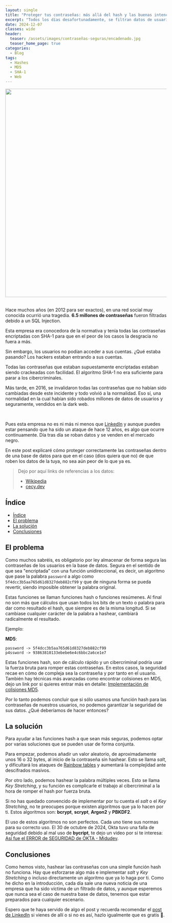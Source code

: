 ```yaml
---
layout: single
title: "Proteger tus contraseñas: más allá del hash y las buenas intenciones"
excerpt: "Todos los días desafortunadamente, se filtran datos de usuarios de grandes y pequeñas empresas. ¿Están las contraseñas de tus usuarios correctamente guardadas y seguras?"
date: 2024-12-07
classes: wide
header:
  teaser: /assets/images/contraseñas-seguras/encadenado.jpg
  teaser_home_page: true
categories:
  - Blog
tags:
  - Hashes
  - MD5
  - SHA-1
  - Web
---
```


<center>
  <img src="/assets/images/contraseñas-seguras/password.jpg" width="650"/>
</center>
<br/>

Hace muchos años (en 2012 para ser exactos), en una red social muy conocida ocurrió una tragedia. **6.5 millones de contraseñas** fueron filtradas debido a un SQL Injection. 

Esta empresa era conocedora de la normativa y tenía todas las contraseñas encriptadas con SHA-1 para que en el peor de los casos la desgracia no fuera a más.

Sin embargo, los usuarios no podían acceder a sus cuentas. ¿Qué estaba pasando? Los hackers estaban entrando a sus cuentas. 

Todas las contraseñas que estaban supuestamente encriptadas estaban siendo crackeadas con facilidad. El algoritmo SHA-1 no era suficiente para parar a los cibercriminales. 

Más tarde, en 2016, se invalidaron todas las contraseñas que no habían sido cambiadas desde este incidente y todo volvió a la normalidad. Eso sí, una normalidad en la cual habían sido robados millones de datos de usuarios y seguramente, vendidos en la dark web.

<br>

Pues esta empresa no es ni más ni menos que [LinkedIn](https://www.linkedin.com/in/miguel-hern%C3%A1ndez-677a7020b/) y aunque puedes estar pensando que ha sido un ataque de hace 12 años, es algo que ocurre continuamente. Día tras día se roban datos y se venden en el mercado negro.

En este post explicaré cómo proteger correctamente las contraseñas dentro de una base de datos para que en el caso (dios quiera que no) de que roben los datos de la tuya, no sea aún peor de lo que ya es.

> Dejo por aquí links de referencias a los datos: 
> - [Wikipedia](https://en.wikipedia.org/wiki/2012_LinkedIn_hack) 
> - [cecy.dev](https://www.cecy.dev/blog/linkedin-2012-breach-case-study/)

## Índice
- [Índice](#índice)
- [El problema](#el-problema)
- [La solución](#la-solución)
- [Conclusiones](#conclusiones)


## El problema

Como muchos sabréis, es obligatorio por ley almacenar de forma segura las contraseñas de los usuarios en la base de datos. Segura en el sentido de que sea "encriptada" con una función unidireccional, es decir, un algoritmo que pase la palabra `password` a algo como `5f4dcc3b5aa765d61d8327deb882cf99` y que de ninguna forma se pueda revertir, siendo imposible obtener la palabra original.

Estas funciones se llaman funciones hash o funciones resúmenes. Al final no son más que cálculos que usan todos los bits de un texto o palabra para dar como resultado el hash, que siempre es de la misma longitud. Si se cambiase cualquier carácter de la palabra a hashear, cambiará radicalmente el resultado.

Ejemplo:

**MD5**:
```
password -> 5f4dcc3b5aa765d61d8327deb882cf99
p4ssword -> 93863810133ebebe6e4c6bbc2a6ce1e7
```

Estas funciones hash, son de cálculo rápido y un cibercriminal podría usar la fuerza bruta para romper estas contraseñas. En estos casos, la seguridad recae en cómo de compleja sea la contraseña y por tanto en el usuario. También hay técnicas más avanzadas como encontrar colisiones en MD5, dejo un link por si quieres entrar más en detalle: [Implementación de colisiones MD5](https://es.wikipedia.org/wiki/Implementaci%C3%B3n_de_colisi%C3%B3n_en_MD5).

Por lo tanto podemos concluir que si sólo usamos una función hash para las contraseñas de nuestros usuarios, no podemos garantizar la seguridad de sus datos. ¿Qué deberíamos de hacer entonces?

## La solución

Para ayudar a las funciones hash a que sean más seguras, podemos optar por varias soluciones que se pueden usar de forma conjunta.

Para empezar, podemos añadir un valor aleatorio, de aproximadamente unos 16 o 32 bytes, al inicio de la contraseña sin hashear. Esto se llama _salt_, y dificultará los ataques de [Rainbow tables](https://www.ionos.es/digitalguide/servidores/seguridad/rainbow-tables/) y aumentará la complejidad ante descifrados masivos.

Por otro lado, podemos hashear la palabra múltiples veces. Esto se llama _Key Stretching_, y su función es complicarle el trabajo al cibercriminal a la hora de romper el hash por fuerza bruta.

Si no has quedado convencido de implementar por tu cuenta el _salt_ o el _Key Stretching_, no te preocupes porque existen algoritmos que ya lo hacen por ti. Estos algoritmos son: **bcrypt**, **scrypt**, **Argon2** y **PBKDF2**. 

El uso de estos algoritmos no son perfectos. Cada uno tiene sus normas para su correcto uso. El 30 de octubre de 2024, Okta tuvo una falla de seguridad debido al mal uso de **bycript**, te dejo un video por si te interesa: [Así fue el ERROR de SEGURIDAD de OKTA - Midudev](https://youtu.be/SYJLVHygwXU?si=LfQ0d5OvjMLYNhP9).

## Conclusiones

Como hemos visto, hashear las contraseñas con una simple función hash no funciona. Hay que esforzarse algo más e implementar _salt_ y _Key Stretching_ o incluso directamente un algoritmo que ya lo haga por ti. Como he dicho en la introducción, cada día sale una nueva noticia de una empresa que ha sido víctima de un filtrado de datos, y aunque esperemos que nunca sea el caso de nuestra base de datos, tenemos que estar preparados para cualquier escenario.

Espero que te haya servido de algo el post y recuerda recomendar el [post de LinkedIn](https://www.linkedin.com/in/miguel-hern%C3%A1ndez-677a7020b/) si vienes de allí o si no es así, hazlo igualmente que es gratis 🤑.